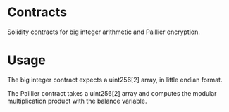 # Contracts
Solidity contracts for big integer arithmetic and Paillier encryption.

# Usage
The big integer contract expects a uint256[2] array, in little endian format.

The Paillier contract takes a uint256[2] array and computes the modular multiplication product with the balance variable.
